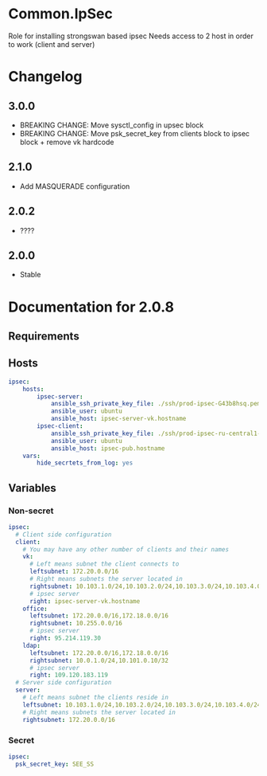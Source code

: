# Common.IpSec

Role for installing strongswan based ipsec
Needs access to 2 host in order to work (client and server)

# Changelog

## 3.0.0

- BREAKING CHANGE: Move sysctl_config in upsec block
- BREAKING CHANGE: Move psk_secret_key from clients block to ipsec block + remove vk hardcode

## 2.1.0

- Add MASQUERADE configuration

## 2.0.2

- ????

## 2.0.0

- Stable

# Documentation for 2.0.8

## Requirements

## Hosts

```yaml
ipsec:
    hosts:
        ipsec-server:
            ansible_ssh_private_key_file: ./ssh/prod-ipsec-G43b8hsq.pem
            ansible_user: ubuntu
            ansible_host: ipsec-server-vk.hostname
        ipsec-client:
            ansible_ssh_private_key_file: ./ssh/prod-ipsec-ru-central1-a-ssh.secret.pem
            ansible_user: ubuntu
            ansible_host: ipsec-pub.hostname
    vars:
        hide_secrtets_from_log: yes 
```  

## Variables

### Non-secret

```yaml
ipsec:  
  # Client side configuration
  client:
    # You may have any other number of clients and their names
    vk:
      # Left means subnet the client connects to
      leftsubnet: 172.20.0.0/16
      # Right means subnets the server located in
      rightsubnet: 10.103.1.0/24,10.103.2.0/24,10.103.3.0/24,10.103.4.0/24
      # ipsec server
      right: ipsec-server-vk.hostname 
    office:
      leftsubnet: 172.20.0.0/16,172.18.0.0/16
      rightsubnet: 10.255.0.0/16
      # ipsec server
      right: 95.214.119.30 
    ldap:
      leftsubnet: 172.20.0.0/16,172.18.0.0/16
      rightsubnet: 10.0.1.0/24,10.101.0.10/32
      # ipsec server
      right: 109.120.183.119 
  # Server side configuration
  server:
    # Left means subnet the clients reside in
    leftsubnet: 10.103.1.0/24,10.103.2.0/24,10.103.3.0/24,10.103.4.0/24
    # Right means subnets the server located in
    rightsubnet: 172.20.0.0/16
```  

### Secret

```yaml
ipsec:
  psk_secret_key: SEE_SS
```
